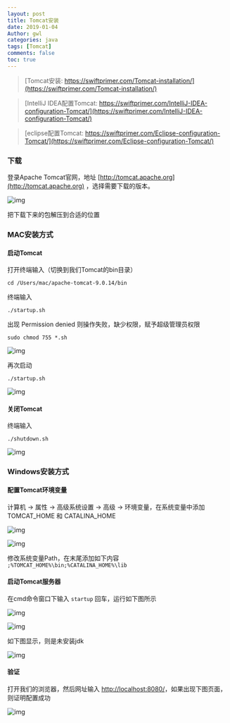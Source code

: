 ```yaml
---
layout: post
title: Tomcat安装
date: 2019-01-04
Author: gwl
categories: java
tags: [Tomcat]
comments: false
toc: true
---
```



> [Tomcat安装: https://swiftprimer.com/Tomcat-installation/](https://swiftprimer.com/Tomcat-installation/)

> [IntelliJ IDEA配置Tomcat: https://swiftprimer.com/IntelliJ-IDEA-configuration-Tomcat/](https://swiftprimer.com/IntelliJ-IDEA-configuration-Tomcat/)

> [eclipse配置Tomcat: https://swiftprimer.com/Eclipse-configuration-Tomcat/](https://swiftprimer.com/Eclipse-configuration-Tomcat/)


### 下载

登录Apache Tomcat官网，地址 [http://tomcat.apache.org](http://tomcat.apache.org) ，选择需要下载的版本。 

![img](https://github.com/mouos/mouos.github.io/raw/master/images/articleImages/2019-01-04-Tomcat-installation-01.jpg)

把下载下来的包解压到合适的位置

### MAC安装方式

#### 启动Tomcat

打开终端输入（切换到我们Tomcat的bin目录）

```
cd /Users/mac/apache-tomcat-9.0.14/bin
```

终端输入

```
./startup.sh
```

出现 Permission denied 则操作失败，缺少权限，赋予超级管理员权限

```
sudo chmod 755 *.sh
```

![img](https://github.com/mouos/mouos.github.io/raw/master/images/articleImages/2019-01-04-Tomcat-installation-02.jpg)

再次启动

```
./startup.sh
```

![img](https://github.com/mouos/mouos.github.io/raw/master/images/articleImages/2019-01-04-Tomcat-installation-03.jpg)

#### 关闭Tomcat

终端输入

```
./shutdown.sh
```

![img](https://github.com/mouos/mouos.github.io/raw/master/images/articleImages/2019-01-04-Tomcat-installation-04.jpg)


### Windows安装方式

#### 配置Tomcat环境变量

计算机 -> 属性 -> 高级系统设置 -> 高级 -> 环境变量，在系统变量中添加 TOMCAT_HOME 和 CATALINA_HOME

![img](https://github.com/mouos/mouos.github.io/raw/master/images/articleImages/2019-01-04-Tomcat-installation-05.jpg)

![img](https://github.com/mouos/mouos.github.io/raw/master/images/articleImages/2019-01-04-Tomcat-installation-06.jpg)

修改系统变量Path，在末尾添加如下内容
`;%TOMCAT_HOME%\bin;%CATALINA_HOME%\lib`

#### 启动Tomcat服务器

在cmd命令窗口下输入 `startup` 回车，运行如下图所示

![img](https://github.com/mouos/mouos.github.io/raw/master/images/articleImages/2019-01-04-Tomcat-installation-07.jpg)

![img](https://github.com/mouos/mouos.github.io/raw/master/images/articleImages/2019-01-04-Tomcat-installation-08.jpg)

如下图显示，则是未安装jdk

![img](https://github.com/mouos/mouos.github.io/raw/master/images/articleImages/2019-01-04-Tomcat-installation-09.jpg)

#### 验证

打开我们的浏览器，然后网址输入 [http://localhost:8080/](http://localhost:8080/)，如果出现下图页面，则证明配置成功 

![img](https://github.com/mouos/mouos.github.io/raw/master/images/articleImages/2019-01-04-Tomcat-installation-10.jpg)





